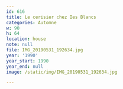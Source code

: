 ```yaml
---
id: 616
title: Le cerisier chez Ies Blancs
categories: Automne
w: 90
h: 64
location: house
note: null
file: IMG_20190531_192634.jpg
year: '1990'
year_start: 1990
year_end: null
image: /static/img/IMG_20190531_192634.jpg

---
```

